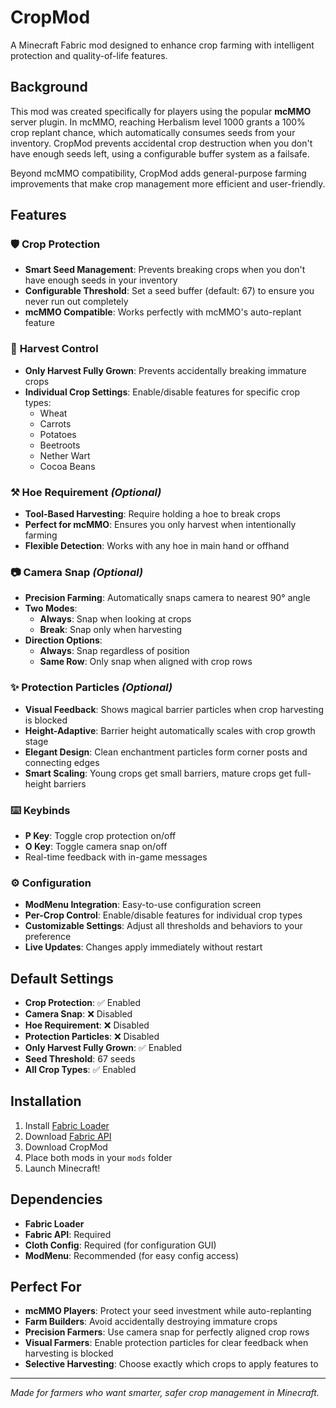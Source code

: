 # CropMod

A Minecraft Fabric mod designed to enhance crop farming with intelligent protection and quality-of-life features.

## Background

This mod was created specifically for players using the popular **mcMMO** server plugin. In mcMMO, reaching Herbalism level 1000 grants a 100% crop replant chance, which automatically consumes seeds from your inventory. CropMod prevents accidental crop destruction when you don't have enough seeds left, using a configurable buffer system as a failsafe.

Beyond mcMMO compatibility, CropMod adds general-purpose farming improvements that make crop management more efficient and user-friendly.

## Features

### 🛡️ **Crop Protection**
- **Smart Seed Management**: Prevents breaking crops when you don't have enough seeds in your inventory
- **Configurable Threshold**: Set a seed buffer (default: 67) to ensure you never run out completely
- **mcMMO Compatible**: Works perfectly with mcMMO's auto-replant feature

### 🌾 **Harvest Control**
- **Only Harvest Fully Grown**: Prevents accidentally breaking immature crops
- **Individual Crop Settings**: Enable/disable features for specific crop types:
  - Wheat
  - Carrots
  - Potatoes
  - Beetroots
  - Nether Wart
  - Cocoa Beans

### ⚒️ **Hoe Requirement** *(Optional)*
- **Tool-Based Harvesting**: Require holding a hoe to break crops
- **Perfect for mcMMO**: Ensures you only harvest when intentionally farming
- **Flexible Detection**: Works with any hoe in main hand or offhand

### 📷 **Camera Snap** *(Optional)*
- **Precision Farming**: Automatically snaps camera to nearest 90° angle
- **Two Modes**:
  - **Always**: Snap when looking at crops
  - **Break**: Snap only when harvesting
- **Direction Options**:
  - **Always**: Snap regardless of position
  - **Same Row**: Only snap when aligned with crop rows

### ✨ **Protection Particles** *(Optional)*
- **Visual Feedback**: Shows magical barrier particles when crop harvesting is blocked
- **Height-Adaptive**: Barrier height automatically scales with crop growth stage
- **Elegant Design**: Clean enchantment particles form corner posts and connecting edges
- **Smart Scaling**: Young crops get small barriers, mature crops get full-height barriers

### ⌨️ **Keybinds**
- **P Key**: Toggle crop protection on/off
- **O Key**: Toggle camera snap on/off
- Real-time feedback with in-game messages

### ⚙️ **Configuration**
- **ModMenu Integration**: Easy-to-use configuration screen
- **Per-Crop Control**: Enable/disable features for individual crop types
- **Customizable Settings**: Adjust all thresholds and behaviors to your preference
- **Live Updates**: Changes apply immediately without restart

## Default Settings

- **Crop Protection**: ✅ Enabled
- **Camera Snap**: ❌ Disabled
- **Hoe Requirement**: ❌ Disabled
- **Protection Particles**: ❌ Disabled
- **Only Harvest Fully Grown**: ✅ Enabled
- **Seed Threshold**: 67 seeds
- **All Crop Types**: ✅ Enabled

## Installation

1. Install [Fabric Loader](https://fabricmc.net/use/installer/)
2. Download [Fabric API](https://modrinth.com/mod/fabric-api)
3. Download CropMod
4. Place both mods in your `mods` folder
5. Launch Minecraft!

## Dependencies

- **Fabric Loader**
- **Fabric API**: Required
- **Cloth Config**: Required (for configuration GUI)
- **ModMenu**: Recommended (for easy config access)

## Perfect For

- **mcMMO Players**: Protect your seed investment while auto-replanting
- **Farm Builders**: Avoid accidentally destroying immature crops
- **Precision Farmers**: Use camera snap for perfectly aligned crop rows
- **Visual Farmers**: Enable protection particles for clear feedback when harvesting is blocked
- **Selective Harvesting**: Choose exactly which crops to apply features to

---

*Made for farmers who want smarter, safer crop management in Minecraft.*